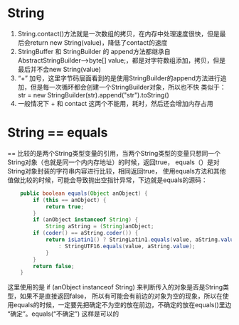 # String 
1. String.contact()方法就是一次数组的拷贝，在内存中处理速度很快，但是最后会return new String(value)，降低了contact的速度
2. StringBuffer 和 StringBuilder 的 append方法都继承自 AbstractStringBuilder-->byte[] value;，都是对字符数组添加，拷贝，但是最后并不会new String(value)
3. “+” 加号，这里字节码层面看到的是使用StringBuilder的append方法进行追加，但是每一次循环都会创建一个StringBuilder对象，所以也不快
    类似于： str = new StringBuilder(str).append("str").toString()
4. 一般情况下 + 和 contact 这两个不能用，耗时，然后还会增加内存占用

# String == equals
== 比较的是两个String类型变量的引用，当两个String类型的变量只想同一个String对象（也就是同一个内内存地址）的时候，返回true，
equals（）是对String对象封装的字符串内容进行比较，相同返回true，
使用equals方法和其他值做比较的时候，可能会导致抛出空指针异常，下边就是equals的源码：
```java 
    public boolean equals(Object anObject) {
        if (this == anObject) {
            return true;
        }
        if (anObject instanceof String) {
            String aString = (String)anObject;
        if (coder() == aString.coder()) {
            return isLatin1() ? StringLatin1.equals(value, aString.value)
                : StringUTF16.equals(value, aString.value);
            }
        }
        return false;
    }
```
这里使用的是 if (anObject instanceof String) 来判断传入的对象是否是String类型，如果不是直接返回false，
所以有可能会有前边的对象为空的现象，所以在使用equals的时候，一定要先把确定不为空的放在前边，不确定的放在equals()里边
“确定”。equals(“不确定”) 这样是可以的















